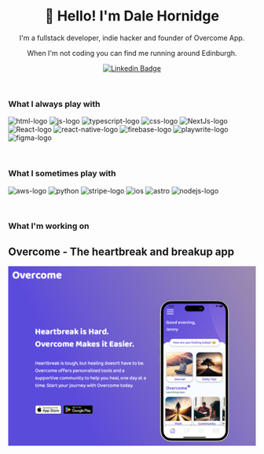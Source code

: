 <h1 align="center">👋 Hello! I'm Dale Hornidge</h1>

<p align="center">
I'm a fullstack developer, indie hacker and founder of Overcome App. 
</p>
<p align="center"> 
When I'm not coding you can find me running around Edinburgh.
</p>

<div align="center">
  
  [![Linkedin Badge](https://img.shields.io/badge/-dalehornidge-blue?style=flat-square&logo=Linkedin&logoColor=white&link=https://www.linkedin.com/in/dale-hornidge/)](https://www.linkedin.com/in/dale-hornidge/)
</div>
<br>

### What I always play with
<p> 
  <img src="https://img.shields.io/badge/HTML5-E34F26?style=for-the-badge&logo=html5&logoColor=white" alt="html-logo">
  <img src="https://img.shields.io/badge/JavaScript-323330?style=for-the-badge&logo=javascript&logoColor=F7DF1E" alt="js-logo">
  <img src="https://img.shields.io/badge/TypeScript-007ACC?style=for-the-badge&logo=typescript&logoColor=white" alt="typescript-logo">
  <img src="https://img.shields.io/badge/Tailwind_CSS-38B2AC?style=for-the-badge&logo=tailwind-css&logoColor=white" alt="css-logo">
  <img src="https://img.shields.io/badge/next%20js-000000?style=for-the-badge&logo=nextdotjs&logoColor=white" alt="NextJs-logo">
  <img src="https://img.shields.io/badge/React-20232A?style=for-the-badge&logo=react&logoColor=61DAFB" alt="React-logo">
  <img src="https://img.shields.io/badge/React_Native-20232A?style=for-the-badge&logo=react&logoColor=61DAFB" alt="react-native-logo">
  <img src="https://img.shields.io/badge/firebase-ffca28?style=for-the-badge&logo=firebase&logoColor=black" alt="firebase-logo">
  <img src="https://img.shields.io/badge/Playwright-45ba4b?style=for-the-badge&logo=Playwright&logoColor=white" alt="playwrite-logo">
  <img src="https://img.shields.io/badge/Figma-F24E1E?style=for-the-badge&logo=figma&logoColor=white" alt="figma-logo">
</p>

<br>

### What I sometimes play with
<p>
  <img src="https://img.shields.io/badge/Amazon_AWS-FF9900?style=for-the-badge&logo=amazonaws&logoColor=white" alt="aws-logo">
  <img src="https://img.shields.io/badge/Python-FFD43B?style=for-the-badge&logo=python&logoColor=blue" alt="python">
  <img src="https://img.shields.io/badge/Stripe-626CD9?style=for-the-badge&logo=Stripe&logoColor=white" alt="stripe-logo">
  <img src="https://img.shields.io/badge/iOS-000000?style=for-the-badge&logo=ios&logoColor=white" alt="ios">
  <img src="https://img.shields.io/badge/Astro-0C1222?style=for-the-badge&logo=astro&logoColor=FDFDFE" alt="astro">
  <img src="https://img.shields.io/badge/Node%20js-339933?style=for-the-badge&logo=nodedotjs&logoColor=white" alt="nodejs-logo">
</p>

<br>

### What I'm working on
<p>
<h2>Overcome - The heartbreak and breakup app</h2>
  <a href="https://overcomeapp.com">
    <img src="/overcomeapp.png" alt="overcome-logo">
  </a>
</p>


